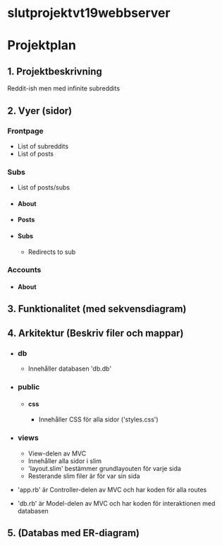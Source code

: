 # slutprojektvt19webbserver

# Projektplan

## 1. Projektbeskrivning
Reddit-ish men med infinite subreddits

## 2. Vyer (sidor)
### Frontpage
- List of subreddits
- List of posts

### Subs
- List of posts/subs
- #### About
- #### Posts
- #### Subs
  - Redirects to sub

### Accounts
- #### About

## 3. Funktionalitet (med sekvensdiagram)
## 4. Arkitektur (Beskriv filer och mappar)
- ### db
    - Innehåller databasen 'db.db'
- ### public
    - #### css
        - Innehåller CSS för alla sidor ('styles.css')
- ### views
    - View-delen av MVC
    - Innehåller alla sidor i slim
    - 'layout.slim' bestämmer grundlayouten för varje sida
    - Resterande slim filer är för var sin sida

- 'app.rb' är Controller-delen av MVC och har koden för alla routes
- 'db.rb' är Model-delen av MVC och har koden för interaktionen med databasen

## 5. (Databas med ER-diagram)
